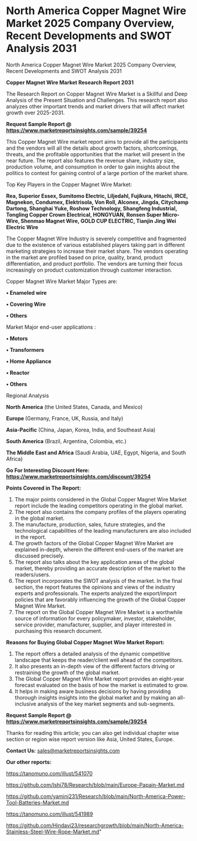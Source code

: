 # North America Copper Magnet Wire Market 2025 Company Overview, Recent Developments and SWOT Analysis 2031
North America Copper Magnet Wire Market 2025 Company Overview, Recent Developments and SWOT Analysis 2031

<strong>Copper Magnet Wire Market Research Report 2031</strong>

The Research Report on Copper Magnet Wire Market is a Skillful and Deep Analysis of the Present Situation and Challenges. This research report also analyzes other important trends and market drivers that will affect market growth over 2025-2031.

<strong>Request Sample Report @ <a href=https://www.marketreportsinsights.com/sample/39254>https://www.marketreportsinsights.com/sample/39254</a></strong>

This Copper Magnet Wire market report aims to provide all the participants and the vendors will all the details about growth factors, shortcomings, threats, and the profitable opportunities that the market will present in the near future. The report also features the revenue share, industry size, production volume, and consumption in order to gain insights about the politics to contest for gaining control of a large portion of the market share.

Top Key Players in the Copper Magnet Wire Market:

<strong>Rea, Superior Essex, Sumitomo Electric, Liljedahl, Fujikura, Hitachi, IRCE, Magnekon, Condumex, Elektrisola, Von Roll, Alconex, Jingda, Citychamp Dartong, Shanghai Yuke, Roshow Technology, Shangfeng Industrial, Tongling Copper Crown Electrical, HONGYUAN, Ronsen Super Micro-Wire, Shenmao Magnet Wire, GOLD CUP ELECTRIC, Tianjin Jing Wei Electric Wire</strong>

The Copper Magnet Wire Industry is severely competitive and fragmented due to the existence of various established players taking part in different marketing strategies to increase their market share. The vendors operating in the market are profiled based on price, quality, brand, product differentiation, and product portfolio. The vendors are turning their focus increasingly on product customization through customer interaction.

Copper Magnet Wire Market Major Types are:

<strong>•  Enameled wire

•  Covering Wire

•  Others</strong>

Market Major end-user applications :

<strong>•  Motors

•  Transformers

•  Home Appliance

•  Reactor

•  Others</strong>

Regional Analysis

</u><strong><b>North America</b></strong> (the United States, Canada, and Mexico)

<strong><b>Europe </b></strong>(Germany, France, UK, Russia, and Italy)

<strong><b>Asia-Pacific</b></strong> (China, Japan, Korea, India, and Southeast Asia)

<strong><b>South America</b></strong> (Brazil, Argentina, Colombia, etc.)

<strong><b>The Middle East and Africa</b></strong> (Saudi Arabia, UAE, Egypt, Nigeria, and South Africa)

<strong>Go For Interesting Discount Here: <a href=https://www.marketreportsinsights.com/discount/39254>https://www.marketreportsinsights.com/discount/39254</a></strong>

<strong>Points Covered in The Report:</strong>
<ol>
  <li>The major points considered in the Global Copper Magnet Wire Market report include the leading competitors operating in the global market.</li>
  <li>The report also contains the company profiles of the players operating in the global market.</li>
  <li>The manufacture, production, sales, future strategies, and the technological capabilities of the leading manufacturers are also included in the report.</li>
  <li>The growth factors of the Global Copper Magnet Wire Market are explained in-depth, wherein the different end-users of the market are discussed precisely.</li>
  <li>The report also talks about the key application areas of the global market, thereby providing an accurate description of the market to the readers/users.</li>
  <li>The report incorporates the SWOT analysis of the market. In the final section, the report features the opinions and views of the industry experts and professionals. The experts analyzed the export/import policies that are favorably influencing the growth of the Global Copper Magnet Wire Market.</li>
  <li>The report on the Global Copper Magnet Wire Market is a worthwhile source of information for every policymaker, investor, stakeholder, service provider, manufacturer, supplier, and player interested in purchasing this research document.</li>
</ol>
<strong>Reasons for Buying Global Copper Magnet Wire Market Report:</strong>

<ol>
  <li>The report offers a detailed analysis of the dynamic competitive landscape that keeps the reader/client well ahead of the competitors.</li>
  <li>It also presents an in-depth view of the different factors driving or restraining the growth of the global market.</li>
  <li>The Global Copper Magnet Wire Market report provides an eight-year forecast evaluated on the basis of how the market is estimated to grow.</li>
  <li>It helps in making aware business decisions by having providing thorough insights insights into the global market and by making an all-inclusive analysis of the key market segments and sub-segments.</li>
</ol>
<strong>Request Sample Report @ <a href=https://www.marketreportsinsights.com/sample/39254>https://www.marketreportsinsights.com/sample/39254</a></strong>


Thanks for reading this article; you can also get individual chapter wise section or region wise report version like Asia, United States, Europe.

<strong>Contact Us:</strong>
sales@marketreportsinsights.com

<strong>Our other reports:</strong>

<a href=https://tanomuno.com/illust/541070>https://tanomuno.com/illust/541070</a>

<a href=https://github.com/Ishi78/Research/blob/main/Europe-Papain-Market.md>https://github.com/Ishi78/Research/blob/main/Europe-Papain-Market.md</a>

<a href=https://github.com/yamini231/Research/blob/main/North-America-Power-Tool-Batteries-Market.md>https://github.com/yamini231/Research/blob/main/North-America-Power-Tool-Batteries-Market.md</a>

<a href=https://tanomuno.com/illust/541989>https://tanomuno.com/illust/541989</a>

<a href=https://github.com/Hindavi23/researchgrowth/blob/main/North-America-Stainless-Steel-Wire-Rope-Market.md>https://github.com/Hindavi23/researchgrowth/blob/main/North-America-Stainless-Steel-Wire-Rope-Market.md</a>"
